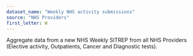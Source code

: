 ```yaml
---
dataset_name: "Weekly NHS activity submissions"
source: "NHS Providers"
first_letter: W
---
```

Aggregate data from a new NHS Weekly SITREP from all NHS Providers (Elective activity, Outpatients, Cancer and Diagnostic tests).